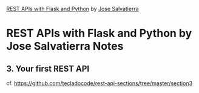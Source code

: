 [REST APIs with Flask and Python](https://www.udemy.com/course/rest-api-flask-and-python/) by [Jose Salvatierra](https://www.udemy.com/course/rest-api-flask-and-python/#instructor-1)

# REST APIs with Flask and Python by Jose Salvatierra Notes

## 3. Your first REST API

cf. https://github.com/tecladocode/rest-api-sections/tree/master/section3